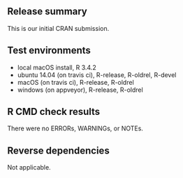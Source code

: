 ## Release summary
This is our initial CRAN submission.

## Test environments
* local macOS install, R 3.4.2
* ubuntu 14.04 (on travis ci), R-release, R-oldrel, R-devel
* macOS (on travis ci), R-release, R-oldrel
* windows (on appveyor), R-release, R-oldrel

## R CMD check results
There were no ERRORs, WARNINGs, or NOTEs. 

## Reverse dependencies
Not applicable.
